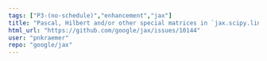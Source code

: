 ```yaml
---
tags: ["P3-(no-schedule)","enhancement","jax"]
title: "Pascal, Hilbert and/or other special matrices in `jax.scipy.linalg`"
html_url: "https://github.com/google/jax/issues/10144"
user: "pnkraemer"
repo: "google/jax"
---
```


